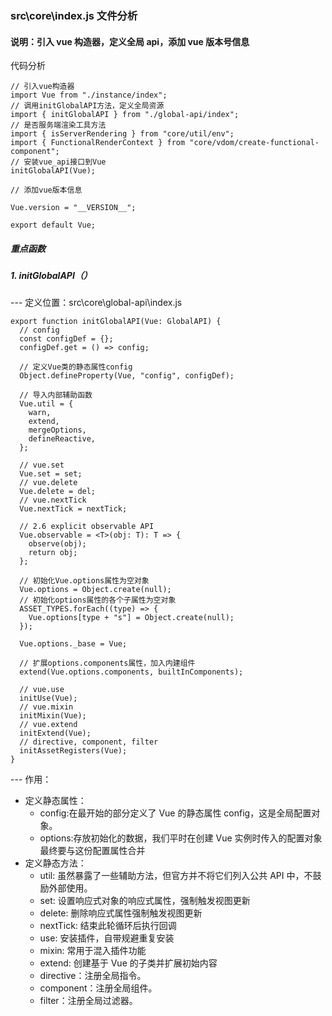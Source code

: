### src\core\index.js 文件分析

#### 说明：引入 vue 构造器，定义全局 api，添加 vue 版本号信息

代码分析

```
// 引入vue构造器
import Vue from "./instance/index";
// 调用initGlobalAPI方法，定义全局资源
import { initGlobalAPI } from "./global-api/index";
// 是否服务端渲染工具方法
import { isServerRendering } from "core/util/env";
import { FunctionalRenderContext } from "core/vdom/create-functional-component";
// 安装vue_api接口到Vue
initGlobalAPI(Vue);

// 添加vue版本信息

Vue.version = "__VERSION__";

export default Vue;
```

##### 重点函数

##### 1. initGlobalAPI（）

--- 定义位置：src\core\global-api\index.js

```
export function initGlobalAPI(Vue: GlobalAPI) {
  // config
  const configDef = {};
  configDef.get = () => config;

  // 定义Vue类的静态属性config
  Object.defineProperty(Vue, "config", configDef);

  // 导入内部辅助函数
  Vue.util = {
    warn,
    extend,
    mergeOptions,
    defineReactive,
  };

  // vue.set
  Vue.set = set;
  // vue.delete
  Vue.delete = del;
  // vue.nextTick
  Vue.nextTick = nextTick;

  // 2.6 explicit observable API
  Vue.observable = <T>(obj: T): T => {
    observe(obj);
    return obj;
  };

  // 初始化Vue.options属性为空对象
  Vue.options = Object.create(null);
  // 初始化options属性的各个子属性为空对象
  ASSET_TYPES.forEach((type) => {
    Vue.options[type + "s"] = Object.create(null);
  });

  Vue.options._base = Vue;

  // 扩展options.components属性，加入内建组件
  extend(Vue.options.components, builtInComponents);

  // vue.use
  initUse(Vue);
  // vue.mixin
  initMixin(Vue);
  // vue.extend
  initExtend(Vue);
  // directive, component, filter
  initAssetRegisters(Vue);
}
```

--- 作用：

- 定义静态属性：
  - config:在最开始的部分定义了 Vue 的静态属性 config，这是全局配置对象。
  - options:存放初始化的数据，我们平时在创建 Vue 实例时传入的配置对象最终要与这份配置属性合并
- 定义静态方法：
  - util: 虽然暴露了一些辅助方法，但官方并不将它们列入公共 API 中，不鼓励外部使用。
  - set: 设置响应式对象的响应式属性，强制触发视图更新
  - delete: 删除响应式属性强制触发视图更新
  - nextTick: 结束此轮循环后执行回调
  - use: 安装插件，自带规避重复安装
  - mixin: 常用于混入插件功能
  - extend: 创建基于 Vue 的子类并扩展初始内容
  - directive：注册全局指令。
  - component：注册全局组件。
  - filter：注册全局过滤器。
